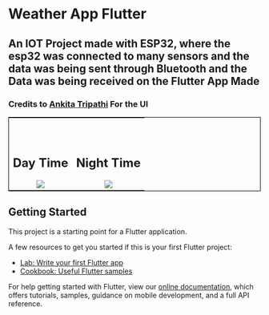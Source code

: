 <h1> Weather App Flutter </h1>
<h2> An IOT Project made with ESP32, where the esp32 was connected to many sensors and the data was being sent through Bluetooth and the Data was being received on the Flutter App Made</h2>
<h3>Credits to <a href="https://github.com/ankita-1812"> Ankita Tripathi</a> For the UI </h3>
<table style="border:1px solid black">
    <tbody>
        <tr>
            <td colspan="3"><div align="center"><h2></h2></div></td>
        </tr>
    <tr>
       <td style="text-align:center"><div align="center"><h2> Day Time </h2> <img src="https://media.giphy.com/media/ogjmL3CEvixxsVFsqW/giphy.gif" /></div></td>
        <td style="text-align:center"><div align="center"><h2> Night Time </h2> <img src="https://media.giphy.com/media/MYX3Zi84Q6eFmc6ysF/giphy.gif" /></div></td>

</tr>
 
</tbody>
</table>


## Getting Started

This project is a starting point for a Flutter application.

A few resources to get you started if this is your first Flutter project:

- [Lab: Write your first Flutter app](https://flutter.dev/docs/get-started/codelab)
- [Cookbook: Useful Flutter samples](https://flutter.dev/docs/cookbook)

For help getting started with Flutter, view our
[online documentation](https://flutter.dev/docs), which offers tutorials,
samples, guidance on mobile development, and a full API reference.
